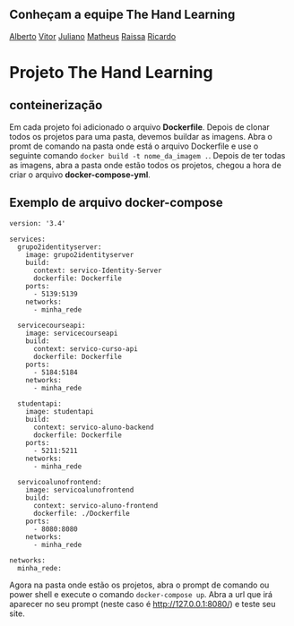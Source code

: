 ## Conheçam a equipe The Hand Learning

[Alberto](https://github.com/attsbr)
[Vitor](https://github.com/Cafety1)
[Juliano](https://github.com/julianodecezaro)
[Matheus](https://github.com/matheusm94)
[Raissa](https://github.com/raiarruda)
[Ricardo](https://github.com/Ricardokof)

# Projeto The Hand Learning

## conteinerização
Em cada projeto foi adicionado o arquivo **Dockerfile**. Depois de clonar todos os projetos para uma pasta, devemos buildar as imagens. Abra o promt de comando na pasta onde está o arquivo Dockerfile e use o seguinte comando `docker build -t nome_da_imagem .`. Depois de ter todas as imagens, abra a pasta onde estão todos os projetos, chegou a hora de criar o arquivo **docker-compose-yml**.

## Exemplo de arquivo docker-compose

```
version: '3.4'

services:
  grupo2identityserver:
    image: grupo2identityserver
    build:
      context: servico-Identity-Server
      dockerfile: Dockerfile
    ports:
      - 5139:5139
    networks:
      - minha_rede
      
  servicecourseapi:
    image: servicecourseapi
    build:
      context: servico-curso-api
      dockerfile: Dockerfile
    ports:
      - 5184:5184
    networks:
      - minha_rede
      
  studentapi:
    image: studentapi
    build:
      context: servico-aluno-backend
      dockerfile: Dockerfile
    ports:
      - 5211:5211
    networks:
      - minha_rede
      
  servicoalunofrontend:
    image: servicoalunofrontend
    build:
      context: servico-aluno-frontend
      dockerfile: ./Dockerfile
    ports:
      - 8080:8080
    networks:
      - minha_rede
      
networks:
  minha_rede:
```


 Agora na pasta onde estão os projetos, abra o prompt de comando ou power shell e execute o comando `docker-compose up`. Abra a url que irá aparecer no seu prompt (neste caso é http://127.0.0.1:8080/) e teste seu site.
